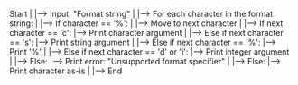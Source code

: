 Start
|
|--> Input: "Format string"
|
|--> For each character in the format string:
      |
      |--> If character == '%':
              |
              |--> Move to next character
              |
              |--> If next character == 'c':
                      |--> Print character argument
              |
              |--> Else if next character == 's':
                      |--> Print string argument
              |
              |--> Else if next character == '%':
                      |--> Print '%'
              |
              |--> Else if next character == 'd' or 'i':
                      |--> Print integer argument
              |
              |--> Else:
                      |--> Print error: "Unsupported format specifier"
      |
      |--> Else:
              |--> Print character as-is
|
|--> End


